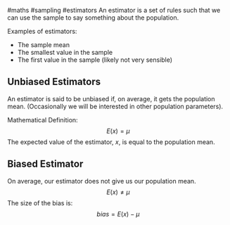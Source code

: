 #maths #sampling #estimators
An estimator is a set of rules such that we can use the sample to say something about the population.

Examples of estimators:
- The sample mean
- The smallest value in the sample
- The first value in the sample (likely not very sensible)

## Unbiased Estimators
An estimator is said to be unbiased if, on average, it gets the population mean. (Occasionally we will be interested in other population parameters).

Mathematical Definition:
$$
E(x)=\mu
$$
The expected value of the estimator, $x$, is equal to the population mean.

## Biased Estimator
On average, our estimator does not give us our population mean.
$$
E(x) \neq \mu
$$
The size of the bias is:
$$
bias = E(x)-\mu
$$
